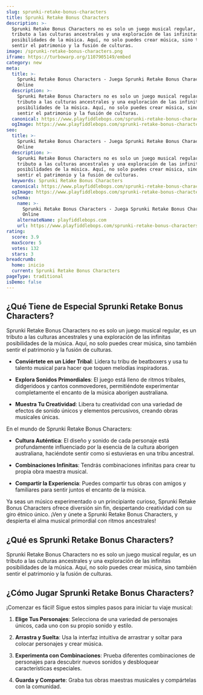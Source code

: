 ```yaml
---
slug: sprunki-retake-bonus-characters
title: Sprunki Retake Bonus Characters
description: >-
  Sprunki Retake Bonus Characters no es solo un juego musical regular, es un
  tributo a las culturas ancestrales y una exploración de las infinitas
  posibilidades de la música. Aquí, no solo puedes crear música, sino también
  sentir el patrimonio y la fusión de culturas.
image: /sprunki-retake-bonus-characters.png
iframe: https://turbowarp.org/1107905149/embed
category: new
meta:
  title: >-
    Sprunki Retake Bonus Characters - Juega Sprunki Retake Bonus Characters
    Online
  description: >-
    Sprunki Retake Bonus Characters no es solo un juego musical regular, es un
    tributo a las culturas ancestrales y una exploración de las infinitas
    posibilidades de la música. Aquí, no solo puedes crear música, sino también
    sentir el patrimonio y la fusión de culturas.
  canonical: https://www.playfiddlebops.com/sprunki-retake-bonus-characters/
  ogImage: https://www.playfiddlebops.com/sprunki-retake-bonus-characters.png
seo:
  title: >-
    Sprunki Retake Bonus Characters - Juega Sprunki Retake Bonus Characters
    Online
  description: >-
    Sprunki Retake Bonus Characters no es solo un juego musical regular, es un
    tributo a las culturas ancestrales y una exploración de las infinitas
    posibilidades de la música. Aquí, no solo puedes crear música, sino también
    sentir el patrimonio y la fusión de culturas.
  keywords: Sprunki Retake Bonus Characters
  canonical: https://www.playfiddlebops.com/sprunki-retake-bonus-characters/
  ogImage: https://www.playfiddlebops.com/sprunki-retake-bonus-characters.png
  schema:
    name: >-
      Sprunki Retake Bonus Characters - Juega Sprunki Retake Bonus Characters
      Online
    alternateName: playfiddlebops.com
    url: https://www.playfiddlebops.com/sprunki-retake-bonus-characters/
rating:
  score: 3.9
  maxScore: 5
  votes: 132
  stars: 3
breadcrumb:
  home: inicio
  current: Sprunki Retake Bonus Characters
pageType: traditional
isDemo: false
---
```


## ¿Qué Tiene de Especial Sprunki Retake Bonus Characters?

Sprunki Retake Bonus Characters no es solo un juego musical regular, es un tributo a las culturas ancestrales y una exploración de las infinitas posibilidades de la música. Aquí, no solo puedes crear música, sino también sentir el patrimonio y la fusión de culturas.

- **Conviértete en un Líder Tribal**: Lidera tu tribu de beatboxers y usa tu talento musical para hacer que toquen melodías inspiradoras.

- **Explora Sonidos Primordiales**: El juego está lleno de ritmos tribales, didgeridoos y cantos conmovedores, permitiéndote experimentar completamente el encanto de la música aborigen australiana.

- **Muestra Tu Creatividad**: Libera tu creatividad con una variedad de efectos de sonido únicos y elementos percusivos, creando obras musicales únicas.

En el mundo de Sprunki Retake Bonus Characters:

- **Cultura Auténtica**: El diseño y sonido de cada personaje está profundamente influenciado por la esencia de la cultura aborigen australiana, haciéndote sentir como si estuvieras en una tribu ancestral.

- **Combinaciones Infinitas**: Tendrás combinaciones infinitas para crear tu propia obra maestra musical.

- **Compartir la Experiencia**: Puedes compartir tus obras con amigos y familiares para sentir juntos el encanto de la música.

Ya seas un músico experimentado o un principiante curioso, Sprunki Retake Bonus Characters ofrece diversión sin fin, despertando creatividad con su giro étnico único. ¡Ven y únete a Sprunki Retake Bonus Characters, y despierta el alma musical primordial con ritmos ancestrales!

## ¿Qué es Sprunki Retake Bonus Characters?

Sprunki Retake Bonus Characters no es solo un juego musical regular, es un tributo a las culturas ancestrales y una exploración de las infinitas posibilidades de la música. Aquí, no solo puedes crear música, sino también sentir el patrimonio y la fusión de culturas.

## ¿Cómo Jugar Sprunki Retake Bonus Characters?

¡Comenzar es fácil! Sigue estos simples pasos para iniciar tu viaje musical:

1. **Elige Tus Personajes**: Selecciona de una variedad de personajes únicos, cada uno con su propio sonido y estilo.

1. **Arrastra y Suelta**: Usa la interfaz intuitiva de arrastrar y soltar para colocar personajes y crear música.

1. **Experimenta con Combinaciones**: Prueba diferentes combinaciones de personajes para descubrir nuevos sonidos y desbloquear características especiales.

1. **Guarda y Comparte**: Graba tus obras maestras musicales y compártelas con la comunidad.